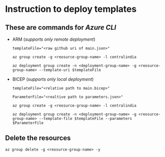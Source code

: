 # Instruction to deploy templates
## These are commands for *Azure CLI*
- ARM (_supports only remote deployment_)

  ```templateFile="<raw github uri of main.json>"```
  
  ```az group create -g <reosurce-group-name> -l centralindia```
   
  ``` az deployment group create -n <deployment-group-name> -g <reosurce-group-name> --template-uri $templateFile ```


- BICEP (_supports only local deployment_)

  ```templateFile="<relative path to main.bicep>"```

  ```ParameterFile="<realtive path to parameters.json>"```
   
  ```az group create -g <reosurce-group-name> -l centralindia```
  
  ```az deployment group create -n <deployment-group-name> -g <reosurce-group-name> --template-file $templateFile --parameters $ParameterFile```

## Delete the resources
  ```az group delete -g <reosurce-group-name> -y```

